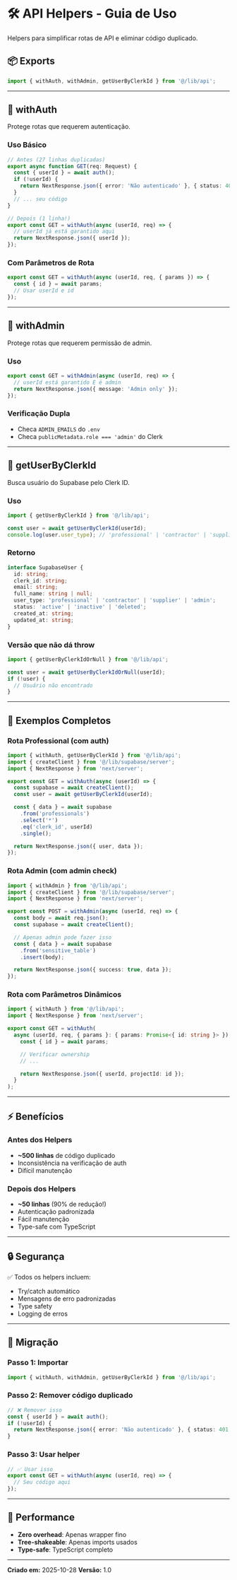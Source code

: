 # 🛠️ API Helpers - Guia de Uso

Helpers para simplificar rotas de API e eliminar código duplicado.

## 📦 Exports

```typescript
import { withAuth, withAdmin, getUserByClerkId } from '@/lib/api';
```

---

## 🔐 withAuth

Protege rotas que requerem autenticação.

### Uso Básico

```typescript
// Antes (27 linhas duplicadas)
export async function GET(req: Request) {
  const { userId } = await auth();
  if (!userId) {
    return NextResponse.json({ error: 'Não autenticado' }, { status: 401 });
  }
  // ... seu código
}

// Depois (1 linha!)
export const GET = withAuth(async (userId, req) => {
  // userId já está garantido aqui
  return NextResponse.json({ userId });
});
```

### Com Parâmetros de Rota

```typescript
export const GET = withAuth(async (userId, req, { params }) => {
  const { id } = await params;
  // Usar userId e id
});
```

---

## 👑 withAdmin

Protege rotas que requerem permissão de admin.

### Uso

```typescript
export const GET = withAdmin(async (userId, req) => {
  // userId está garantido E é admin
  return NextResponse.json({ message: 'Admin only' });
});
```

### Verificação Dupla

- Checa `ADMIN_EMAILS` do `.env`
- Checa `publicMetadata.role === 'admin'` do Clerk

---

## 👤 getUserByClerkId

Busca usuário do Supabase pelo Clerk ID.

### Uso

```typescript
import { getUserByClerkId } from '@/lib/api';

const user = await getUserByClerkId(userId);
console.log(user.user_type); // 'professional' | 'contractor' | 'supplier' | 'admin'
```

### Retorno

```typescript
interface SupabaseUser {
  id: string;
  clerk_id: string;
  email: string;
  full_name: string | null;
  user_type: 'professional' | 'contractor' | 'supplier' | 'admin';
  status: 'active' | 'inactive' | 'deleted';
  created_at: string;
  updated_at: string;
}
```

### Versão que não dá throw

```typescript
import { getUserByClerkIdOrNull } from '@/lib/api';

const user = await getUserByClerkIdOrNull(userId);
if (!user) {
  // Usuário não encontrado
}
```

---

## 🎯 Exemplos Completos

### Rota Professional (com auth)

```typescript
import { withAuth, getUserByClerkId } from '@/lib/api';
import { createClient } from '@/lib/supabase/server';
import { NextResponse } from 'next/server';

export const GET = withAuth(async (userId) => {
  const supabase = await createClient();
  const user = await getUserByClerkId(userId);

  const { data } = await supabase
    .from('professionals')
    .select('*')
    .eq('clerk_id', userId)
    .single();

  return NextResponse.json({ user, data });
});
```

### Rota Admin (com admin check)

```typescript
import { withAdmin } from '@/lib/api';
import { createClient } from '@/lib/supabase/server';
import { NextResponse } from 'next/server';

export const POST = withAdmin(async (userId, req) => {
  const body = await req.json();
  const supabase = await createClient();

  // Apenas admin pode fazer isso
  const { data } = await supabase
    .from('sensitive_table')
    .insert(body);

  return NextResponse.json({ success: true, data });
});
```

### Rota com Parâmetros Dinâmicos

```typescript
import { withAuth } from '@/lib/api';
import { NextResponse } from 'next/server';

export const GET = withAuth(
  async (userId, req, { params }: { params: Promise<{ id: string }> }) => {
    const { id } = await params;

    // Verificar ownership
    // ...

    return NextResponse.json({ userId, projectId: id });
  }
);
```

---

## ⚡ Benefícios

### Antes dos Helpers
- **~500 linhas** de código duplicado
- Inconsistência na verificação de auth
- Difícil manutenção

### Depois dos Helpers
- **~50 linhas** (90% de redução!)
- Autenticação padronizada
- Fácil manutenção
- Type-safe com TypeScript

---

## 🔒 Segurança

✅ Todos os helpers incluem:
- Try/catch automático
- Mensagens de erro padronizadas
- Type safety
- Logging de erros

---

## 📝 Migração

### Passo 1: Importar

```typescript
import { withAuth, withAdmin, getUserByClerkId } from '@/lib/api';
```

### Passo 2: Remover código duplicado

```typescript
// ❌ Remover isso
const { userId } = await auth();
if (!userId) {
  return NextResponse.json({ error: 'Não autenticado' }, { status: 401 });
}
```

### Passo 3: Usar helper

```typescript
// ✅ Usar isso
export const GET = withAuth(async (userId, req) => {
  // Seu código aqui
});
```

---

## 🚀 Performance

- **Zero overhead**: Apenas wrapper fino
- **Tree-shakeable**: Apenas imports usados
- **Type-safe**: TypeScript completo

---

**Criado em:** 2025-10-28
**Versão:** 1.0
